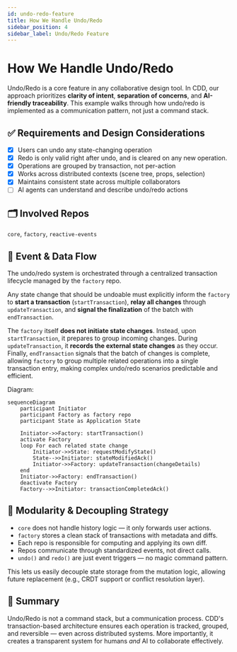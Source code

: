 ```yaml
---
id: undo-redo-feature
title: How We Handle Undo/Redo
sidebar_position: 4
sidebar_label: Undo/Redo Feature
---
```


# How We Handle Undo/Redo

Undo/Redo is a core feature in any collaborative design tool. In CDD, our approach prioritizes **clarity of intent**, **separation of concerns**, and **AI-friendly traceability**. This example walks through how undo/redo is implemented as a communication pattern, not just a command stack.

## ✅ Requirements and Design Considerations

- [x] Users can undo any state-changing operation
- [x] Redo is only valid right after undo, and is cleared on any new operation.
- [x] Operations are grouped by transaction, not per-action
- [x] Works across distributed contexts (scene tree, props, selection)
- [x] Maintains consistent state across multiple collaborators
- [ ] AI agents can understand and describe undo/redo actions

## 🗂️ Involved Repos

`core`, `factory`, `reactive-events`

## 🔁 Event & Data Flow

The undo/redo system is orchestrated through a centralized transaction lifecycle managed by the `factory` repo.

Any state change that should be undoable must explicitly inform the `factory` to **start a transaction** (`startTransaction`), **relay all changes** through `updateTransaction`, and **signal the finalization** of the batch with `endTransaction`.

The `factory` itself **does not initiate state changes**. Instead, upon `startTransaction`, it prepares to group incoming changes. During `updateTransaction`, it **records the external state changes** as they occur. Finally, `endTransaction` signals that the batch of changes is complete, allowing `factory` to group multiple related operations into a single transaction entry, making complex undo/redo scenarios predictable and efficient.

Diagram:

```mermaid
sequenceDiagram
    participant Initiator
    participant Factory as factory repo
    participant State as Application State

    Initiator->>Factory: startTransaction()
    activate Factory
    loop For each related state change
        Initiator->>State: requestModifyState()
        State-->>Initiator: stateModifiedAck()
        Initiator->>Factory: updateTransaction(changeDetails)
    end
    Initiator->>Factory: endTransaction()
    deactivate Factory
    Factory-->>Initiator: transactionCompletedAck()
```

## 🧱 Modularity & Decoupling Strategy

- `core` does not handle history logic — it only forwards user actions.
- `factory` stores a clean stack of transactions with metadata and diffs.
- Each repo is responsible for computing and applying its own diff.
- Repos communicate through standardized events, not direct calls.
- `undo()` and `redo()` are just event triggers — no magic command pattern.

This lets us easily decouple state storage from the mutation logic, allowing future replacement (e.g., CRDT support or conflict resolution layer).

## 📌 Summary

Undo/Redo is not a command stack, but a communication process. CDD's transaction-based architecture ensures each operation is tracked, grouped, and reversible — even across distributed systems. More importantly, it creates a transparent system for humans _and_ AI to collaborate effectively.

